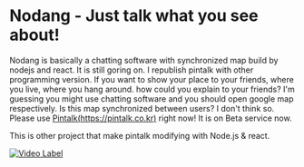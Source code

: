 # Nodang - Just talk what you see about!
Nodang is basically a chatting software with synchronized map build by nodejs and react. It is still goring on. 
I republish pintalk with other programming version. 
If you want to show your place to your friends, where you live, where you hang around. how could you explain to your friends? I'm guessing you might use chatting software and you should open google map respectively. Is this map synchronized between users? I don't think so. Please use [Pintalk(https://pintalk.co.kr)](https://pintalk.co.kr) right now! It is on Beta service now.

This is other project that make pintalk modifying with Node.js & react.

[![Video Label](http://img.youtube.com/vi/mw9cQZVepwE/0.jpg)](https://youtu.be/mw9cQZVepwE)



